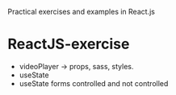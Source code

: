 Practical exercises and examples in React.js
# ReactJS-exercise

- videoPlayer -> props, sass, styles.
- useState
- useState forms controlled and not controlled
  
